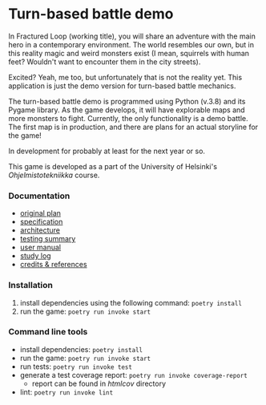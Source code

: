 # Turn-based battle demo

In Fractured Loop (working title), you will share an adventure with the main hero in a contemporary environment. The world resembles our own, but in this reality magic and weird monsters exist (I mean, squirrels with human feet? Wouldn't want to encounter them in the city streets).

Excited? Yeah, me too, but unfortunately that is not the reality yet. This application is just the demo version for turn-based battle mechanics.

The turn-based battle demo is programmed using Python (v.3.8) and its Pygame library. As the game develops, it will have explorable maps and more monsters to fight. Currently, the only functionality is a demo battle. The first map is in production, and there are plans for an actual storyline for the game!

In development for probably at least for the next year or so.

This game is developed as a part of the University of Helsinki's *Ohjelmistotekniikka* course.

### Documentation

+ [original plan](https://github.com/nuclearkittens/ot-projekti/blob/master/documentation/og_specification.md)
+ [specification](https://github.com/nuclearkittens/ot-projekti/blob/master/documentation/specification.md)
+ [architecture](https://github.com/nuclearkittens/ot-projekti/blob/master/documentation/architecture.md)
+ [testing summary](https://github.com/nuclearkittens/ot-projekti/blob/master/documentation/testing.md)
+ [user manual](https://github.com/nuclearkittens/ot-projekti/blob/master/documentation/user_manual.md)
+ [study log](https://github.com/nuclearkittens/ot-projekti/blob/master/documentation/studylog.md)
+ [credits & references](https://github.com/nuclearkittens/ot-projekti/blob/master/documentation/credits.md)

### Installation

1) install dependencies using the following command: `poetry install` 
2) run the game: `poetry run invoke start`

### Command line tools

+ install dependencies: `poetry install`
+ run the game: `poetry run invoke start`
+ run tests: `poetry run invoke test`
+ generate a test coverage report: `poetry run invoke coverage-report`
  + report can be found in *htmlcov* directory
+ lint: `poetry run invoke lint`

